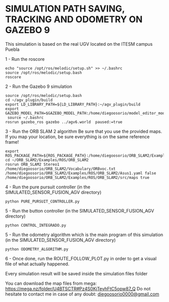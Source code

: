 # SIMULATION PATH SAVING, TRACKING AND ODOMETRY ON GAZEBO 9
This simulation is based on the real UGV located on the ITESM campus Puebla

1 - Run the roscore

	echo "source /opt/ros/melodic/setup.sh" >> ~/.bashrc
	source /opt/ros/melodic/setup.bash
	roscore
2 - Run the Gazebo 9 simulation

	source /opt/ros/melodic/setup.bash
	cd ~/agv_plugin/build
	export LD_LIBRARY_PATH=${LD_LIBRARY_PATH}:~/agv_plugin/build
	export GAZEBO_MODEL_PATH=$GAZEBO_MODEL_PATH:/home/diegoosorio/model_editor_models
	 source ~/.bashrc
	rosrun gazebo_ros gazebo ../agv6.world  paused:=true
3 - Run the ORB SLAM 2 algorithm
	Be sure that you use the provided maps. If you map your location, be sure everything is on the same reference frame!

	export ROS_PACKAGE_PATH=${ROS_PACKAGE_PATH}:/home/diegoosorio/ORB_SLAM2/Examples/ROS
	cd ~/ORB_SLAM2/Examples/ROS/ORB_SLAM2
	rosrun ORB_SLAM2 Stereo1 /home/diegoosorio/ORB_SLAM2/Vocabulary/ORBvoc.txt /home/diegoosorio/ORB_SLAM2/Examples/ROS/ORB_SLAM2/Asus1.yaml false /home/diegoosorio/ORB_SLAM2/Examples/ROS/ORB_SLAM2/src/maps true
4 - Run the pure pursuit controller (in the SIMULATED_SENSOR_FUSION_AGV directory)

	python PURE_PURSUIT_CONTROLLER.py
5 - Run the button controller (in the SIMULATED_SENSOR_FUSION_AGV directory)

	python CONTROL_INTEGRADO.py
5 - Run the odometry algorithm which is the main program of this simulation (in the SIMULATED_SENSOR_FUSION_AGV directory)

	python ODOMETRY_ALGORITHM.py
6 - Once done, run the ROUTE_FOLLOW_PLOT.py in order to get a visual file of what actually happened.

Every simulation result will be saved inside the simulation files folder

You can download the map files from mega: https://mega.nz/folder/U4BTSCTR#Pz4S0KjTeyhFtC5opw87_Q
Do not hesitate to contact me in case of any doubt: diegoosorio0000@gmail.com
